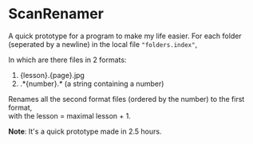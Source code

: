 ScanRenamer
===========

A quick prototype for a program to make my life easier.
For each folder (seperated by a newline) in the local file ```"folders.index"```,

In which are there files in 2 formats:

1. {lesson}.{page}.jpg
2. .\*{number}.\* (a string containing a number)

Renames all the second format files (ordered by the number) to the first format,  
with the lesson = maximal lesson + 1.


**Note**: It's a quick prototype made in 2.5 hours.

